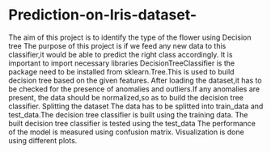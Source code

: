 # Prediction-on-Iris-dataset-
The aim of this project is to identify the type of the flower using Decision tree
The purpose of this project is if we feed any new data to this classifier,it would be able to predict the right class accordingly.
It is important to import necessary libraries
DecisionTreeClassifier is the package need to be installed from sklearn.Tree.This is used to build decision tree based on the given features.
After loading the dataset,it has to be checked for the presence of anomalies and outliers.If any anomalies are present, the data should be normalized,so as to build the decision tree classifier.
Splitting the dataset
The data has to be splitted into train_data and test_data.The decision tree classifier is built using the training data.
The built decision tree classifier is tested using the test_data
The performance of the model is measured using confusion matrix.
Visualization is done using different plots.
